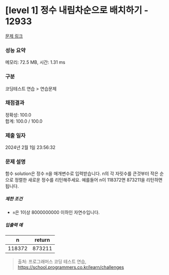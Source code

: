 # [level 1] 정수 내림차순으로 배치하기 - 12933 

[문제 링크](https://school.programmers.co.kr/learn/courses/30/lessons/12933) 

### 성능 요약

메모리: 72.5 MB, 시간: 1.31 ms

### 구분

코딩테스트 연습 > 연습문제

### 채점결과

정확성: 100.0<br/>합계: 100.0 / 100.0

### 제출 일자

2024년 2월 1일 23:56:32

### 문제 설명

<p>함수 solution은 정수 n을 매개변수로 입력받습니다. n의 각 자릿수를 큰것부터 작은 순으로 정렬한 새로운 정수를 리턴해주세요. 예를들어 n이 118372면 873211을 리턴하면 됩니다.</p>

<h5>제한 조건</h5>

<ul>
<li><code>n</code>은 1이상 8000000000 이하인 자연수입니다.</li>
</ul>

<h5>입출력 예</h5>
<table class="table">
        <thead><tr>
<th>n</th>
<th style="text-align: center">return</th>
</tr>
</thead>
        <tbody><tr>
<td>118372</td>
<td style="text-align: center">873211</td>
</tr>
</tbody>
      </table>

> 출처: 프로그래머스 코딩 테스트 연습, https://school.programmers.co.kr/learn/challenges